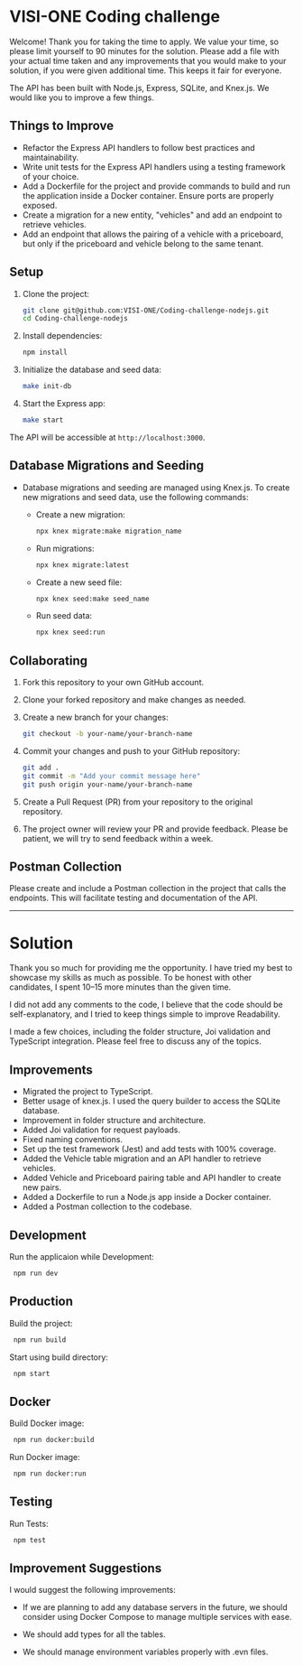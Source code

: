 # VISI-ONE Coding challenge

Welcome! Thank you for taking the time to apply.  We value your time, so please limit yourself to 90 minutes for the solution.  Please add a file with your actual time taken and any improvements that you would make to your solution, if you were given additional time.  This keeps it fair for everyone.

The API has been built with Node.js, Express, SQLite, and Knex.js.  We would like you to improve a few things.

## Things to Improve

- Refactor the Express API handlers to follow best practices and maintainability.
- Write unit tests for the Express API handlers using a testing framework of your choice.
- Add a Dockerfile for the project and provide commands to build and run the application inside a Docker container. Ensure ports are properly exposed.
- Create a migration for a new entity, "vehicles" and add an endpoint to retrieve vehicles.
- Add an endpoint that allows the pairing of a vehicle with a priceboard, but only if the priceboard and vehicle belong to the same tenant.

## Setup

1. Clone the project:

   ```bash
   git clone git@github.com:VISI-ONE/Coding-challenge-nodejs.git
   cd Coding-challenge-nodejs
   ```

2. Install dependencies:

   ```bash
   npm install
   ```

3. Initialize the database and seed data:

   ```bash
   make init-db
   ```

4. Start the Express app:

   ```bash
   make start
   ```

The API will be accessible at `http://localhost:3000`.

## Database Migrations and Seeding

- Database migrations and seeding are managed using Knex.js. To create new migrations and seed data, use the following commands:

   - Create a new migration:
     ```bash
     npx knex migrate:make migration_name
     ```

   - Run migrations:
     ```bash
     npx knex migrate:latest
     ```

   - Create a new seed file:
     ```bash
     npx knex seed:make seed_name
     ```

   - Run seed data:
     ```bash
     npx knex seed:run
     ```

## Collaborating

1. Fork this repository to your own GitHub account.
2. Clone your forked repository and make changes as needed.
3. Create a new branch for your changes:
   ```bash
   git checkout -b your-name/your-branch-name
   ```

4. Commit your changes and push to your GitHub repository:

   ```bash
   git add .
   git commit -m "Add your commit message here"
   git push origin your-name/your-branch-name
   ```

5. Create a Pull Request (PR) from your repository to the original repository.

6. The project owner will review your PR and provide feedback. Please be patient, we will try to send feedback within a week.

## Postman Collection

Please create and include a Postman collection in the project that calls the endpoints. This will facilitate testing and documentation of the API.

***

# Solution

Thank you so much for providing me the opportunity.
I have tried my best to showcase my skills as much as possible.
To be honest with other candidates, I spent 10–15 more minutes than the given time.

I did not add any comments to the code, I believe that the code should be self-explanatory, and I tried to keep things simple to improve Readability.

I made a few choices, including the folder structure, Joi validation and TypeScript integration. Please feel free to discuss any of the topics.

## Improvements

- Migrated the project to TypeScript.
- Better usage of knex.js. I used the query builder to access the SQLite database.
- Improvement in folder structure and architecture.
- Added Joi validation for request payloads.
- Fixed naming conventions.
- Set up the test framework (Jest) and add tests with 100% coverage.
- Added the Vehicle table migration and an API handler to retrieve vehicles.
- Added Vehicle and Priceboard pairing table and API handler to create new pairs.
- Added a Dockerfile to run a Node.js app inside a Docker container.
- Added a Postman collection to the codebase.

## Development

Run the applicaion while Development:

 ```bash
  npm run dev
   ```

## Production

Build the project:

   ```bash
    npm run build
   ```

Start using build directory:

   ```bash
    npm start
   ```

## Docker

Build Docker image:

   ```bash
    npm run docker:build
   ```

Run Docker image:

   ```bash
    npm run docker:run
   ```

## Testing

Run Tests:

   ```bash
    npm test
   ```

## Improvement Suggestions

I would suggest the following improvements:

- If we are planning to add any database servers in the future, we should consider using Docker Compose to manage multiple services with ease.

- We should add types for all the tables.

- We should manage environment variables properly with .evn files.